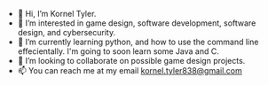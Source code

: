 - 👋 Hi, I’m Kornel Tyler.
- 👀 I’m interested in game design, software development, software design, and cybersecurity.
- 🌱 I’m currently learning python, and how to use the command line effecientally. I'm going to soon learn some Java and C.
- 💞️ I’m looking to collaborate on possible game design projects.
- 📫 You can reach me at my email kornel.tyler838@gmail.com

<!---
korneltyler/korneltyler is a ✨ special ✨ repository because its `README.md` (this file) appears on your GitHub profile.
You can click the Preview link to take a look at your changes.
--->
